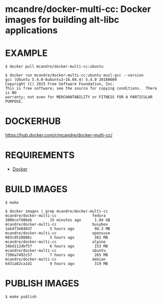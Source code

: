 # mcandre/docker-multi-cc: Docker images for building alt-libc applications

# EXAMPLE

```console
$ docker pull mcandre/docker-multi-cc:ubuntu

$ docker run mcandre/docker-multi-cc:ubuntu musl-gcc --version
gcc (Ubuntu 5.4.0-6ubuntu1~16.04.4) 5.4.0 20160609
Copyright (C) 2015 Free Software Foundation, Inc.
This is free software; see the source for copying conditions.  There is NO
warranty; not even for MERCHANTABILITY or FITNESS FOR A PARTICULAR PURPOSE.
```

# DOCKERHUB

https://hub.docker.com/r/mcandre/docker-multi-cc/

# REQUIREMENTS

* [Docker](https://www.docker.com)

# BUILD IMAGES

```console
$ make

$ docker images | grep mcandre/docker-multi-cc
mcandre/docker-multi-cc                fedora              300bcef486eb        15 minutes ago      1.04 GB
mcandre/docker-multi-cc                busybox             1ebdf3e8483f        5 hours ago         98.3 MB
mcandre/docker-multi-cc                opensuse            003c9510086c        5 hours ago         381 MB
mcandre/docker-multi-cc                alpine              34bd112dbf57        6 hours ago         153 MB
mcandre/docker-multi-cc                ubuntu              7396a7492c57        7 hours ago         265 MB
mcandre/docker-multi-cc                debian              6431a82ca1d1        9 hours ago         319 MB
```

# PUBLISH IMAGES

```console
$ make publish
```
